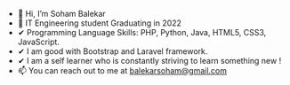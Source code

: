 - 👋 Hi, I’m Soham Balekar
- 🌱 IT Engineering student Graduating in 2022
- ✔ Programming Language Skills: PHP, Python, Java, HTML5, CSS3, JavaScript.
- ✔ I am good with Bootstrap and Laravel framework.
- ✔ I am a self learner who is constantly striving to learn something new !
- 📫 You can reach out to me at balekarsoham@gmail.com


<!---
SohamBK/SohamBK is a ✨ special ✨ repository because its `README.md` (this file) appears on your GitHub profile.
You can click the Preview link to take a look at your changes.
--->

